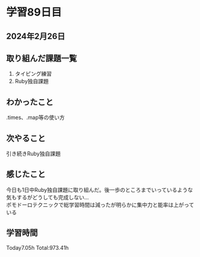 # 学習89日目
## 2024年2月26日
## 取り組んだ課題一覧
1. タイピング練習
2. Ruby独自課題
## わかったこと
.times、.map等の使い方
## 次やること
引き続きRuby独自課題
## 感じたこと
今日も1日中Ruby独自課題に取り組んだ。後一歩のところまでいっているような気もするがどうしても完成しない…<br>
ポモドーロテクニックで総学習時間は減ったが明らかに集中力と能率は上がっている
## 学習時間
 Today7.05h
 Total:973.41h
